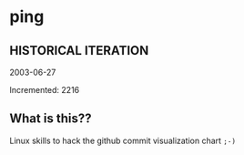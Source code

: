# ping

## HISTORICAL ITERATION
2003-06-27

Incremented: 2216

## What is this?? 
Linux skills to hack the github commit visualization chart `;-)`
